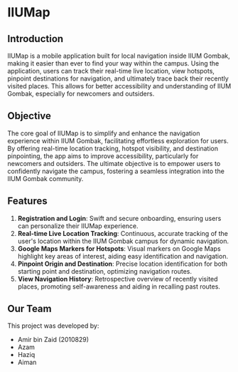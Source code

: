 # IIUMap

## Introduction
IIUMap is a mobile application built for local navigation inside IIUM Gombak, making it easier than ever to find your way within the campus. Using the application, users can track their real-time live location, view hotspots, pinpoint destinations for navigation, and ultimately trace back their recently visited places. This allows for better accessibility and understanding of IIUM Gombak, especially for newcomers and outsiders.


## Objective
The core goal of IIUMap is to simplify and enhance the navigation experience within IIUM Gombak, facilitating effortless exploration for users. By offering real-time location tracking, hotspot visibility, and destination pinpointing, the app aims to improve accessibility, particularly for newcomers and outsiders. The ultimate objective is to empower users to confidently navigate the campus, fostering a seamless integration into the IIUM Gombak community.


## Features
1. **Registration and Login**: Swift and secure onboarding, ensuring users can personalize their IIUMap experience.
2. **Real-time Live Location Tracking**: Continuous, accurate tracking of the user's location within the IIUM Gombak campus for dynamic navigation.
3. **Google Maps Markers for Hotspots**: Visual markers on Google Maps highlight key areas of interest, aiding easy identification and navigation.
4. **Pinpoint Origin and Destination**: Precise location identification for both starting point and destination, optimizing navigation routes.
5. **View Navigation History**: Retrospective overview of recently visited places, promoting self-awareness and aiding in recalling past routes.

## Our Team
This project was developed by:

- Amir bin Zaid (2010829)
- Azam
- Haziq
- Aiman
